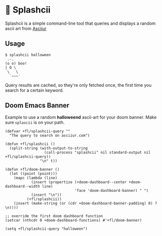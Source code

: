 # 🎨 Splashcii

Splashcii is a simple command-line tool that queries and displays a random ascii art from [Asciiur](https://www.asciiur.com/)

## Usage

```shell
$ splashcii halloween
 .-.
(o o) boo!
| O \
 \   \
  `~~~'
```

Query results are cached, so they're only fetched once, the first time you search for a certain keyword.

## Doom Emacs Banner

Example to use a random **halloweend** ascii-art for your doom banner. Make sure `splascii` is on your path.

```elisp
(defvar +fl/splashcii-query ""
  "The query to search on asciiur.com")

(defun +fl/splashcii ()
  (split-string (with-output-to-string
                  (call-process "splashcii" nil standard-output nil +fl/splashcii-query))
                "\n" t))

(defun +fl/doom-banner ()
  (let ((point (point)))
    (mapc (lambda (line)
            (insert (propertize (+doom-dashboard--center +doom-dashboard--width line)
                                'face 'doom-dashboard-banner) " ")
            (insert "\n"))
          (+fl/splashcii))
    (insert (make-string (or (cdr +doom-dashboard-banner-padding) 0) ?\n))))

;; override the first doom dashboard function
(setcar (nthcdr 0 +doom-dashboard-functions) #'+fl/doom-banner)

(setq +fl/splashcii-query "halloween")
```